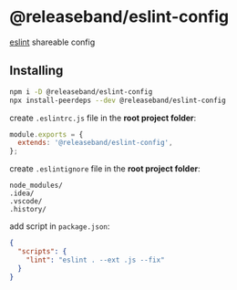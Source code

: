 # @releaseband/eslint-config

[eslint](https://github.com/eslint/eslint) shareable config

## Installing

```bash
npm i -D @releaseband/eslint-config
npx install-peerdeps --dev @releaseband/eslint-config
```

create `.eslintrc.js` file in the **root project folder**:

```js
module.exports = {
  extends: '@releaseband/eslint-config',
};
```

create `.eslintignore` file in the **root project folder**:

```text
node_modules/
.idea/
.vscode/
.history/
```

add script in `package.json`:

```json
{
  "scripts": {
    "lint": "eslint . --ext .js --fix"
  }
}
```
